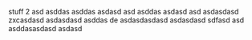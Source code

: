 stuff
 2
asd
asddas
asddas
asdasd
asd
asddas
asdasd
asd
asdasdasd
zxcasdasd
asdasdasd
asddas
de
asdasdasdasd
asdasdasd
sdfasd
asd
asddasasdasd
asdasd
